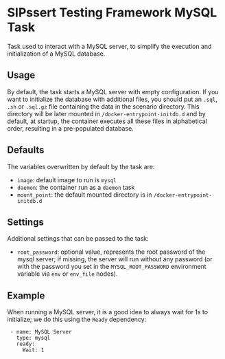 # SIPssert Testing Framework MySQL Task

Task used to interact with a MySQL server, to simplify the execution and
initialization of a MySQL database.

## Usage

By default, the task starts a MySQL server with empty configuration. If you
want to initialize the database with additional files, you should put an `.sql`,
`.sh` or `.sql.gz` file containing the data in the scenario directory. This
directory will be later mounted in `/docker-entrypoint-initdb.d` and by
default, at startup, the container executes all these files in alphabetical
order, resulting in a pre-populated database.

## Defaults

The variables overwritten by default by the task are:

* `image`: default image to run is `mysql`
* `daemon`: the container run as a `daemon` task
* `mount_point`: the default mounted directory is in
`/docker-entrypoint-initdb.d`

## Settings

Additional settings that can be passed to the task:

* `root_password`: optional value, represents the root password of the mysql
server; if missing, the server will run without any password (or with the
password you set in the `MYSQL_ROOT_PASSWORD` environment variable via
`env` or `env_file` nodes).

## Example

When running a MySQL server, it is a good idea to always wait for 1s to
initialize; we do this using the `Ready` dependency:

```
 - name: MySQL Server
   type: mysql
   ready:
     Wait: 1
```
